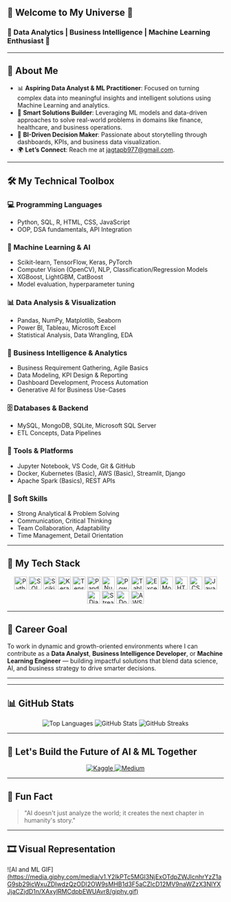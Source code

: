 ## 🤖 Welcome to My Universe 🌌

### 🌱 Data Analytics | Business Intelligence | Machine Learning Enthusiast 🚀

---

## 🌟 About Me

- 📊 **Aspiring Data Analyst & ML Practitioner**: Focused on turning complex data into meaningful insights and intelligent solutions using Machine Learning and analytics.
- 🤖 **Smart Solutions Builder**: Leveraging ML models and data-driven approaches to solve real-world problems in domains like finance, healthcare, and business operations.
- 💼 **BI-Driven Decision Maker**: Passionate about storytelling through dashboards, KPIs, and business data visualization.
- 🌍 **Let’s Connect**: Reach me at [jagtapb977@gmail.com](mailto:jagtapb977@gmail.com).

---

## 🛠️ My Technical Toolbox

### 💻 Programming Languages

- Python, SQL, R, HTML, CSS, JavaScript  
- OOP, DSA fundamentals, API Integration

### 🤖 Machine Learning & AI

- Scikit-learn, TensorFlow, Keras, PyTorch  
- Computer Vision (OpenCV), NLP, Classification/Regression Models  
- XGBoost, LightGBM, CatBoost  
- Model evaluation, hyperparameter tuning

### 📊 Data Analysis & Visualization

- Pandas, NumPy, Matplotlib, Seaborn  
- Power BI, Tableau, Microsoft Excel  
- Statistical Analysis, Data Wrangling, EDA

### 🧠 Business Intelligence & Analytics

- Business Requirement Gathering, Agile Basics  
- Data Modeling, KPI Design & Reporting  
- Dashboard Development, Process Automation  
- Generative AI for Business Use-Cases

### 🗄️ Databases & Backend

- MySQL, MongoDB, SQLite, Microsoft SQL Server  
- ETL Concepts, Data Pipelines

### 🧰 Tools & Platforms

- Jupyter Notebook, VS Code, Git & GitHub  
- Docker, Kubernetes (Basic), AWS (Basic), Streamlit, Django  
- Apache Spark (Basics), REST APIs

### 🤝 Soft Skills

- Strong Analytical & Problem Solving  
- Communication, Critical Thinking  
- Team Collaboration, Adaptability  
- Time Management, Detail Orientation

---

## 🚀 My Tech Stack

<p align="center">
  <img src="https://img.shields.io/badge/Python-3776AB?style=flat-square&logo=python&logoColor=white" alt="Python" height="30"/>
  <img src="https://img.shields.io/badge/SQL-4479A1?style=flat-square&logo=sql&logoColor=white" alt="SQL" height="30"/>
  <img src="https://img.shields.io/badge/Scikit_learn-F7931E?style=flat-square&logo=scikit-learn&logoColor=white" alt="Scikit-learn" height="30"/>
  <img src="https://img.shields.io/badge/Keras-D00000?style=flat-square&logo=keras&logoColor=white" alt="Keras" height="30"/>
  <img src="https://img.shields.io/badge/TensorFlow-FF6F00?style=flat-square&logo=tensorflow&logoColor=white" alt="TensorFlow" height="30"/>
  <img src="https://img.shields.io/badge/Pandas-150458?style=flat-square&logo=pandas&logoColor=white" alt="Pandas" height="30"/>
  <img src="https://img.shields.io/badge/Numpy-013243?style=flat-square&logo=numpy&logoColor=white" alt="NumPy" height="30"/>
  <img src="https://img.shields.io/badge/PowerBI-F2C811?style=flat-square&logo=powerbi&logoColor=white" alt="Power BI" height="30"/>
  <img src="https://img.shields.io/badge/Tableau-E97627?style=flat-square&logo=tableau&logoColor=white" alt="Tableau" height="30"/>
  <img src="https://img.shields.io/badge/Excel-217346?style=flat-square&logo=microsoft-excel&logoColor=white" alt="Excel" height="30"/>
  <img src="https://img.shields.io/badge/MongoDB-47A248?style=flat-square&logo=mongodb&logoColor=white" alt="MongoDB" height="30"/>
  <img src="https://img.shields.io/badge/HTML-E34F26?style=flat-square&logo=html5&logoColor=white" alt="HTML" height="30"/>
  <img src="https://img.shields.io/badge/CSS-1572B6?style=flat-square&logo=css3&logoColor=white" alt="CSS" height="30"/>
  <img src="https://img.shields.io/badge/JavaScript-F7DF1E?style=flat-square&logo=javascript&logoColor=white" alt="JavaScript" height="30"/>
  <img src="https://img.shields.io/badge/Django-092E20?style=flat-square&logo=django&logoColor=white" alt="Django" height="30"/>
  <img src="https://img.shields.io/badge/Streamlit-FF4B4B?style=flat-square&logo=streamlit&logoColor=white" alt="Streamlit" height="30"/>
  <img src="https://img.shields.io/badge/Docker-2496ED?style=flat-square&logo=docker&logoColor=white" alt="Docker" height="30"/>
  <img src="https://img.shields.io/badge/AWS-232F3E?style=flat-square&logo=amazon-aws&logoColor=white" alt="AWS" height="30"/>
</p>

---

## 🎯 Career Goal

To work in dynamic and growth-oriented environments where I can contribute as a **Data Analyst**, **Business Intelligence Developer**, or **Machine Learning Engineer** — building impactful solutions that blend data science, AI, and business strategy to drive smarter decisions.

---


---

## 📊 GitHub Stats

<p align="center">
  <img src="https://github-readme-stats.vercel.app/api/top-langs/?username=bhnjagtap&layout=compact&theme=chartreuse-dark" alt="Top Languages" />
  <img src="https://github-readme-stats.vercel.app/api?username=bhnjagtap&show_icons=true&theme=chartreuse-dark" alt="GitHub Stats" />
  <img src="https://github-readme-streak-stats.herokuapp.com/?user=bhnjagtap&theme=chartreuse-dark" alt="GitHub Streaks" />
</p>

---

## 🚀 Let's Build the Future of AI & ML Together

<p align="center">
  <a href="https://www.kaggle.com/bhargjagt" target="_blank">
    <img src="https://img.shields.io/badge/Kaggle-Bhargav%20Jagtap-%2320BEFF?style=for-the-badge&logo=kaggle" alt="Kaggle" />
  </a>
  <a href="https://medium.com/@bhnjagtap" target="_blank">
    <img src="https://img.shields.io/badge/Medium-Bhargav%20Jagtap-%2312100E?style=for-the-badge&logo=medium" alt="Medium" />
  </a>
</p>

---

## 💬 Fun Fact

> "AI doesn't just analyze the world; it creates the next chapter in humanity's story."

---

## 🎞️ Visual Representation

![AI and ML GIF][(https://media.giphy.com/media/v1.Y2lkPTc5MGI3NjExOTdpZWJlcnhrYzZ1aG9sb29icWxuZDIwdzQzODI2OW9sMHB1d3F5aCZlcD12MV9naWZzX3NlYXJjaCZjdD1n/XAxylRMCdpbEWUAvr8/giphy.gif)
](https://chatgpt.com/s/m_6884b594f3648191b73d6166714b611a)
